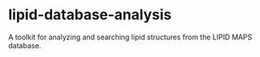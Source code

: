 # lipid-database-analysis
A toolkit for analyzing and searching lipid structures from the LIPID MAPS database.

